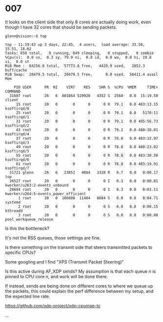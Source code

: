 # 007

It looks on the client side that only 8 cores are actually doing work, even though I have 32 cores that should be sending packets. 

```
glenn@vision:~$ top

top - 11:19:43 up 3 days, 22:45,  4 users,  load average: 33.58, 15.51, 18.62
Tasks: 858 total,   9 running, 849 sleeping,   0 stopped,   0 zombie
%Cpu(s):  0.0 us,  0.3 sy, 79.9 ni,  0.0 id,  0.0 wa,  0.0 hi, 19.8 si,  0.0 st
MiB Mem :  64256.0 total,  57773.8 free,   4429.9 used,   2052.3 buff/cache
MiB Swap:  20479.5 total,  20479.5 free,      0.0 used.  56411.4 avail Mem

    PID USER      PR  NI    VIRT    RES    SHR S  %CPU  %MEM     TIME+ COMMAND
  31687 root      26   6  801864 529920   4352 S  2568   0.8  15:19.50 client
     15 root      20   0       0      0      0 R  79.1   0.0 483:13.15 ksoftirqd/0
     25 root      20   0       0      0      0 R  79.1   0.0   5170:11 ksoftirqd/1
     31 root      20   0       0      0      0 R  79.1   0.0 495:56.73 ksoftirqd/2
     43 root      20   0       0      0      0 R  79.1   0.0 480:38.81 ksoftirqd/4
     37 root      20   0       0      0      0 R  78.8   0.0 483:12.97 ksoftirqd/3
     49 root      20   0       0      0      0 R  78.8   0.0 480:23.82 ksoftirqd/5
     55 root      20   0       0      0      0 R  78.8   0.0 483:30.50 ksoftirqd/6
     61 root      20   0       0      0      0 R  78.8   0.0 483:19.91 ksoftirqd/7
  31721 glenn     26   6   23852   4864   3328 R   0.7   0.0   0:00.17 top
  26527 root      20   0       0      0      0 I   0.3   0.0   0:00.81 kworker/u263:2-events_unbound
  28694 root      20   0       0      0      0 I   0.3   0.0   0:01.11 kworker/u264:5-events_power_efficient
      1 root      20   0  166608  11404   8084 S   0.0   0.0   0:04.71 systemd
      2 root      20   0       0      0      0 S   0.0   0.0   0:00.15 kthreadd
      3 root      20   0       0      0      0 S   0.0   0.0   0:00.00 pool_workqueue_release
```

Is this the bottleneck?

It's not the RSS queues, those settings are fine. 

Is there something on the transmit side that steers transmitted packets to specific CPUs?

Some googling and I find "XPS (Transmit Packet Steering)"

Is this active during AF_XDP sends? My assumption is that each queue n is pinned to CPU core n, and work will be done there.

If instead, sends are being done on different cores to where we queue up the packets, this could explain the perf difference between my setup, and the expected line rate.

https://github.com/xdp-project/xdp-cpumap-tc



...